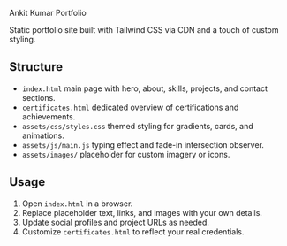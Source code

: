 Ankit Kumar Portfolio

Static portfolio site built with Tailwind CSS via CDN and a touch of custom styling.

## Structure

- `index.html` main page with hero, about, skills, projects, and contact sections.
- `certificates.html` dedicated overview of certifications and achievements.
- `assets/css/styles.css` themed styling for gradients, cards, and animations.
- `assets/js/main.js` typing effect and fade-in intersection observer.
- `assets/images/` placeholder for custom imagery or icons.

## Usage

1. Open `index.html` in a browser.
2. Replace placeholder text, links, and images with your own details.
3. Update social profiles and project URLs as needed.
4. Customize `certificates.html` to reflect your real credentials.
